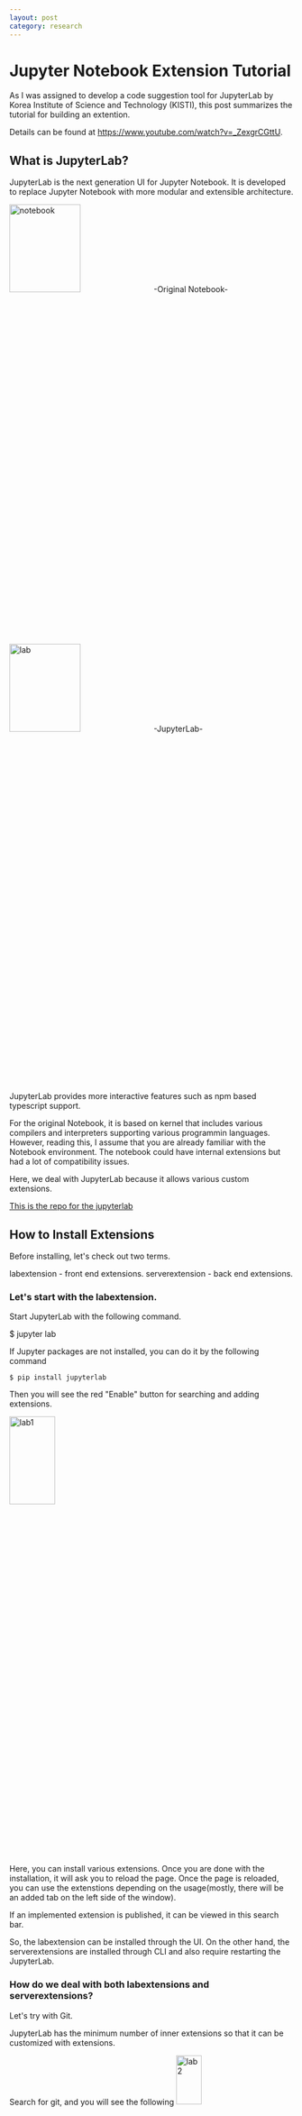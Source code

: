 ```yaml
---
layout: post
category: research
---
```


# Jupyter Notebook Extension Tutorial

As I was assigned to develop a code suggestion tool for JupyterLab by Korea Institute of Science and Technology (KISTI), this post summarizes the tutorial for building an extention.

Details can be found at <a href="https://www.youtube.com/watch?v=_ZexgrCGttU">https://www.youtube.com/watch?v=_ZexgrCGttU</a>.

## What is JupyterLab?


JupyterLab is the next generation UI for Jupyter Notebook.
It is developed to replace Jupyter Notebook with more modular and extensible architecture.

<img src="{{site.url}}/assets/images/research/notebook.png" width="50%" height="20%" alt="notebook">
-Original Notebook-
<img src="{{site.url}}/assets/images/research/lab.png" width="50%" height="20%" alt="lab">
-JupyterLab-

JupyterLab provides more interactive features such as npm based typescript support.

For the original Notebook, it is based on kernel that includes various compilers and interpreters supporting various programmin languages. However, reading this, I assume that you are already familiar with the Notebook environment. The notebook could have internal extensions but had a lot of compatibility issues.

Here, we deal with JupyterLab because it allows various custom extensions.

<a href="https://github.com/jupyterlab/jupyterlab">This is the repo for the jupyterlab</a>

## How to Install Extensions

Before installing, let's check out two terms.

labextension - front end extensions.
serverextension - back end extensions.

### Let's start with the labextension.

Start JupyterLab with the following command.

$ jupyter lab

If Jupyter packages are not installed, you can do it by the following command

```$ pip install jupyterlab```


Then you will see the red "Enable" button for searching and adding extensions.

<img src="{{site.url}}/assets/images/research/searchEx1.png" width="40%" height="20%" alt="lab1">

Here, you can install various extensions.
Once you are done with the installation, it will ask you to reload the page. Once the page is reloaded, you can use the extenstions depending on the usage(mostly, there will be an added tab on the left side of the window).

If an implemented extension is published, it can be viewed in this search bar.

So, the labextension can be installed through the UI.
On the other hand, the serverextensions are installed through CLI and also require restarting the JupyterLab.


### How do we deal with both labextensions and serverextensions?

Let's try with Git.

JupyterLab has the minimum number of inner extensions so that it can be customized with extensions.

Search for git, and you will see the following
<img src="{{site.url}}/assets/images/research/searchEx2.png" width="30%" height="15%" alt="lab2">

If you press install button, you will see the following alert window.
<img src="{{site.url}}/assets/images/research/searchEx3.png" width="50%" height="25%" alt="lab3">

This means that the back end extension is not installed.
